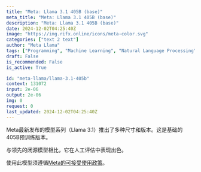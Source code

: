 ```yaml
---
title: "Meta: Llama 3.1 405B (base)"
meta_title: "Meta: Llama 3.1 405B (base)"
description: "Meta: Llama 3.1 405B (base)"
date: 2024-12-02T04:25:40Z
image: "https://img.rifx.online/icons/meta-color.svg"
categories: ["text 2 text"]
author: "Meta Llama"
tags: ["Programming", "Machine Learning", "Natural Language Processing", "Generative AI", "Ethics"]
draft: False
is_recommended: False
is_active: True

id: "meta-llama/llama-3.1-405b"
context: 131072
input: 2e-06
output: 2e-06
img: 0
request: 0
last_updated: 2024-12-02T04:25:40Z
---
```


Meta最新发布的模型系列（Llama 3.1）推出了多种尺寸和版本。这是基础的405B预训练版本。

与领先的闭源模型相比，它在人工评估中表现出色。

使用此模型须遵循[Meta的可接受使用政策](https://www.llama.com/llama3/use-policy/)。

